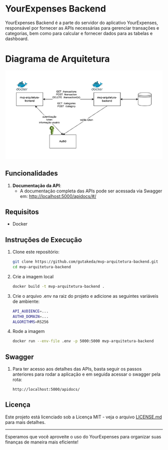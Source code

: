# YourExpenses Backend

YourExpenses Backend é a parte do servidor do aplicativo YourExpenses, responsável por fornecer as APIs necessárias para gerenciar transações e categorias, bem como para calcular e fornecer dados para as tabelas e dashboard.

# Diagrama de Arquitetura
![Diagrama de Arquitetura](./mvp-arquitetura.drawio.png)

## Funcionalidades

1. **Documentação da API**:
   - A documentação completa das APIs pode ser acessada via Swagger em: [http://localhost:5000/apidocs/#/](http://localhost:5000/apidocs/#/)

## Requisitos
- Docker

## Instruções de Execução

1. Clone este repositório:

   ```bash
   git clone https://github.com/gutakeda/mvp-arquitetura-backend.git
   cd mvp-arquitetura-backend
   ```

2. Crie a imagem local

   ```bash
   docker build -t mvp-arquitetura-backend .
   ```

3. Crie o arquivo .env na raiz do projeto e adicione as seguintes variáveis de ambiente:
   ```bash
   API_AUDIENCE=...
   AUTH0_DOMAIN=...
   ALGORITHMS=RS256
   ```

4. Rode a imagem

   ```bash
   docker run --env-file .env -p 5000:5000 mvp-arquitetura-backend
   ```

## Swagger

1. Para ter acesso aos detalhes das APIs, basta seguir os passos anteriores para rodar a aplicação e em seguida acessar o swagger pela rota:
   ```
   http://localhost:5000/apidocs/
   ```


## Licença

Este projeto está licenciado sob a Licença MIT - veja o arquivo [LICENSE.md](LICENSE.md) para mais detalhes.

---

Esperamos que você aproveite o uso do YourExpenses para organizar suas finanças de maneira mais eficiente!

